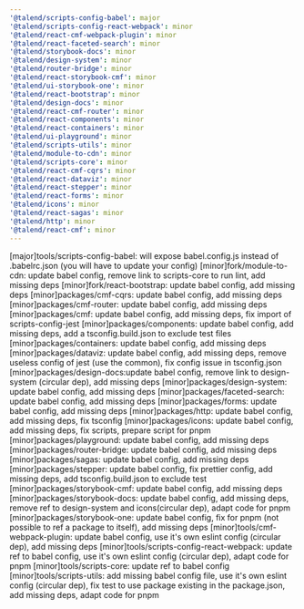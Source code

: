 ```yaml
---
'@talend/scripts-config-babel': major
'@talend/scripts-config-react-webpack': minor
'@talend/react-cmf-webpack-plugin': minor
'@talend/react-faceted-search': minor
'@talend/storybook-docs': minor
'@talend/design-system': minor
'@talend/router-bridge': minor
'@talend/react-storybook-cmf': minor
'@talend/ui-storybook-one': minor
'@talend/react-bootstrap': minor
'@talend/design-docs': minor
'@talend/react-cmf-router': minor
'@talend/react-components': minor
'@talend/react-containers': minor
'@talend/ui-playground': minor
'@talend/scripts-utils': minor
'@talend/module-to-cdn': minor
'@talend/scripts-core': minor
'@talend/react-cmf-cqrs': minor
'@talend/react-dataviz': minor
'@talend/react-stepper': minor
'@talend/react-forms': minor
'@talend/icons': minor
'@talend/react-sagas': minor
'@talend/http': minor
'@talend/react-cmf': minor
---
```


[major]tools/scripts-config-babel: will expose babel.config.js instead of .babelrc.json (you will have to update your config)
[minor]fork/module-to-cdn: update babel config, remove link to scripts-core to run lint, add missing deps
[minor]fork/react-bootstrap: update babel config, add missing deps
[minor]packages/cmf-cqrs: update babel config, add missing deps
[minor]packages/cmf-router: update babel config, add missing deps
[minor]packages/cmf: update babel config, add missing deps, fix import of scripts-config-jest
[minor]packages/components: update babel config, add missing deps, add a tsconfig.build.json to exclude test files
[minor]packages/containers: update babel config, add missing deps
[minor]packages/dataviz: update babel config, add missing deps, remove useless config of jest (use the common), fix config issue in tsconfig.json
[minor]packages/design-docs:update babel config, remove link to design-system (circular dep), add missing deps
[minor]packages/design-system: update babel config, add missing deps
[minor]packages/faceted-search: update babel config, add missing deps
[minor]packages/forms: update babel config, add missing deps
[minor]packages/http: update babel config, add missing deps, fix tsconfig
[minor]packages/icons: update babel config, add missing deps, fix scripts, prepare script for pnpm
[minor]packages/playground: update babel config, add missing deps
[minor]packages/router-bridge: update babel config, add missing deps
[minor]packages/sagas: update babel config, add missing deps
[minor]packages/stepper: update babel config, fix prettier config, add missing deps, add tsconfig.build.json to exclude test
[minor]packages/storybook-cmf: update babel config, add missing deps
[minor]packages/storybook-docs: update babel config, add missing deps, remove ref to design-system and icons(circular dep), adapt code for pnpm
[minor]packages/storybook-one: update babel config, fix for pnpm (not possible to ref a package to itself), add missing deps
[minor]tools/cmf-webpack-plugin: update babel config, use it's own eslint config (circular dep), add missing deps
[minor]tools/scripts-config-react-webpack: update ref to babel config, use it's own eslint config (circular dep), adapt code for pnpm
[minor]tools/scripts-core: update ref to babel config
[minor]tools/scripts-utils: add missing babel config file, use it's own eslint config (circular dep), fix test to use package existing in the package.json, add missing deps, adapt code for pnpm
